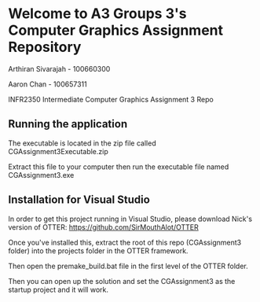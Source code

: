 # Welcome to A3 Groups 3's Computer Graphics Assignment Repository
 Arthiran Sivarajah - 100660300
 
 Aaron Chan - 100657311

 INFR2350 Intermediate Computer Graphics Assignment 3 Repo

## Running the application
 The executable is located in the zip file called CGAssignment3Executable.zip

 Extract this file to your computer then run the executable file named CGAssignment3.exe

## Installation for Visual Studio
 In order to get this project running in Visual Studio, please download Nick's version of OTTER: https://github.com/SirMouthAlot/OTTER

 Once you've installed this, extract the root of this repo (CGAssignment3 folder) into the projects folder in the OTTER framework.

 Then open the premake_build.bat file in the first level of the OTTER folder.

 Then you can open up the solution and set the CGAssignment3 as the startup project and it will work.
